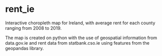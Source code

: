# rent_ie
Interactive choropleth map for Ireland, with average rent for each county ranging from 2008 to 2019.


The map is created on python with the use of geospatial information from data.gov.ie and rent data from statbank.cso.ie using features from the geopandas library.
